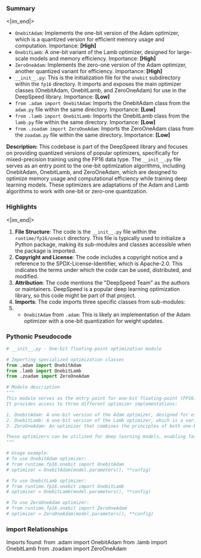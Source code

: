 

### Summary

<|im_end|>

* `OnebitAdam`: Implements the one-bit version of the Adam optimizer, which is a quantized version for efficient memory usage and computation. Importance: **[High]**
* `OnebitLamb`: A one-bit variant of the Lamb optimizer, designed for large-scale models and memory efficiency. Importance: **[High]**
* `ZeroOneAdam`: Implements the zero-one version of the Adam optimizer, another quantized variant for efficiency. Importance: **[High]**
* `__init__.py`: This is the initialization file for the `onebit` subdirectory within the `fp16` directory. It imports and exposes the main optimizer classes (OnebitAdam, OnebitLamb, and ZeroOneAdam) for use in the DeepSpeed library. Importance: **[Low]**
* `from .adam import OnebitAdam`: Imports the OnebitAdam class from the `adam.py` file within the same directory. Importance: **[Low]** 
* `from .lamb import OnebitLamb`: Imports the OnebitLamb class from the `lamb.py` file within the same directory. Importance: **[Low]** 
* `from .zoadam import ZeroOneAdam`: Imports the ZeroOneAdam class from the `zoadam.py` file within the same directory. Importance: **[Low]** 

**Description:**
This codebase is part of the DeepSpeed library and focuses on providing quantized versions of popular optimizers, specifically for mixed-precision training using the FP16 data type. The `__init__.py` file serves as an entry point to the one-bit optimization algorithms, including OnebitAdam, OnebitLamb, and ZeroOneAdam, which are designed to optimize memory usage and computational efficiency while training deep learning models. These optimizers are adaptations of the Adam and Lamb algorithms to work with one-bit or zero-one quantization.

### Highlights

<|im_end|>

1. **File Structure**: The code is the `__init__.py` file within the `runtime/fp16/onebit` directory. This file is typically used to initialize a Python package, making its sub-modules and classes accessible when the package is imported.
2. **Copyright and License**: The code includes a copyright notice and a reference to the SPDX-License-Identifier, which is Apache-2.0. This indicates the terms under which the code can be used, distributed, and modified.
3. **Attribution**: The code mentions the "DeepSpeed Team" as the authors or maintainers. DeepSpeed is a popular deep learning optimization library, so this code might be part of that project.
4. **Imports**: The code imports three specific classes from sub-modules:
5.   - `OnebitAdam` from `.adam`: This is likely an implementation of the Adam optimizer with a one-bit quantization for weight updates.

### Pythonic Pseudocode

```python
# __init__.py - One-bit floating-point optimization module

# Importing specialized optimization classes
from .adam import OnebitAdam
from .lamb import OnebitLamb
from .zoadam import ZeroOneAdam

# Module description
"""
This module serves as the entry point for one-bit floating-point (FP16) optimization techniques.
It provides access to three different optimizer implementations:

1. OnebitAdam: A one-bit version of the Adam optimizer, designed for efficient training with reduced precision.
2. OnebitLamb: A one-bit version of the Lamb optimizer, which is a variant of Adam that handles large batch sizes better.
3. ZeroOneAdam: An optimizer that combines the principles of both one-bit and zero-precision (FP16) Adam, offering a balance between efficiency and precision.

These optimizers can be utilized for deep learning models, enabling faster computations and reduced memory usage without compromising on convergence.
"""

# Usage example:
# To use OnebitAdam optimizer:
# from runtime.fp16.onebit import OnebitAdam
# optimizer = OnebitAdam(model.parameters(), **config)

# To use OnebitLamb optimizer:
# from runtime.fp16.onebit import OnebitLamb
# optimizer = OnebitLamb(model.parameters(), **config)

# To use ZeroOneAdam optimizer:
# from runtime.fp16.onebit import ZeroOneAdam
# optimizer = ZeroOneAdam(model.parameters(), **config)
```


### import Relationships

Imports found:
from .adam import OnebitAdam
from .lamb import OnebitLamb
from .zoadam import ZeroOneAdam
